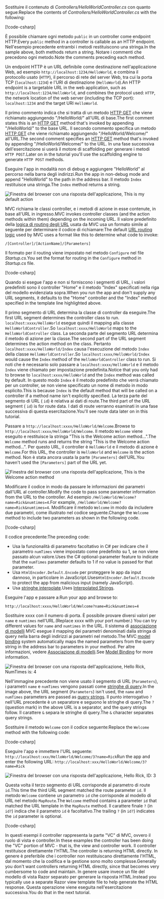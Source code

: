 <span data-ttu-id="763ba-101">Sostituire il contenuto di *Controllers/HelloWorldController.cs* con quanto segue:</span><span class="sxs-lookup"><span data-stu-id="763ba-101">Replace the contents of *Controllers/HelloWorldController.cs* with the following:</span></span>

[!code-csharp[](../../tutorials/first-mvc-app/start-mvc/sample/MvcMovie/Controllers/HelloWorldController.cs?name=snippet_1)]

<span data-ttu-id="763ba-102">È possibile chiamare ogni metodo `public` in un controller come endpoint HTTP.</span><span class="sxs-lookup"><span data-stu-id="763ba-102">Every `public` method in a controller is callable as an HTTP endpoint.</span></span> <span data-ttu-id="763ba-103">Nell'esempio precedente entrambi i metodi restituiscono una stringa.</span><span class="sxs-lookup"><span data-stu-id="763ba-103">In the sample above, both methods return a string.</span></span>  <span data-ttu-id="763ba-104">Notare i commenti che precedono ogni metodo.</span><span class="sxs-lookup"><span data-stu-id="763ba-104">Note the comments preceding each method.</span></span>

<span data-ttu-id="763ba-105">Un endpoint HTTP è un URL definibile come destinazione nell'applicazione Web, ad esempio `http://localhost:1234/HelloWorld`, e combina il protocollo usato (`HTTP`), il percorso di rete del server Web, tra cui la porta TCP (`localhost:1234`) e l'URI di destinazione (`HelloWorld`).</span><span class="sxs-lookup"><span data-stu-id="763ba-105">An HTTP endpoint is a targetable URL in the web application, such as `http://localhost:1234/HelloWorld`, and combines the protocol used: `HTTP`, the network location of the web server (including the TCP port): `localhost:1234` and the target URI `HelloWorld`.</span></span>

<span data-ttu-id="763ba-106">Il primo commento indica che si tratta di un metodo [HTTP GET](https://www.w3schools.com/tags/ref_httpmethods.asp) che viene richiamato aggiungendo "/HelloWorld/" all'URL di base.</span><span class="sxs-lookup"><span data-stu-id="763ba-106">The first comment states this is an [HTTP GET](https://www.w3schools.com/tags/ref_httpmethods.asp) method that's invoked by appending "/HelloWorld/" to the base URL.</span></span> <span data-ttu-id="763ba-107">Il secondo commento specifica un metodo [HTTP GET](http://www.w3.org/Protocols/rfc2616/rfc2616-sec9.html) che viene richiamato aggiungendo "/HelloWorld/Welcome/" all'URL.</span><span class="sxs-lookup"><span data-stu-id="763ba-107">The second comment specifies an [HTTP GET](http://www.w3.org/Protocols/rfc2616/rfc2616-sec9.html) method that's invoked by appending "/HelloWorld/Welcome/" to the URL.</span></span> <span data-ttu-id="763ba-108">In una fase successiva dell'esercitazione si userà il motore di scaffolding per generare i metodi `HTTP POST`.</span><span class="sxs-lookup"><span data-stu-id="763ba-108">Later on in the tutorial you'll use the scaffolding engine to generate `HTTP POST` methods.</span></span>

<span data-ttu-id="763ba-109">Eseguire l'app in modalità non di debug e aggiungere "HelloWorld" al percorso nella barra degli indirizzi.</span><span class="sxs-lookup"><span data-stu-id="763ba-109">Run the app in non-debug mode and append "HelloWorld" to the path in the address bar.</span></span> <span data-ttu-id="763ba-110">Il metodo `Index` restituisce una stringa.</span><span class="sxs-lookup"><span data-stu-id="763ba-110">The `Index` method returns a string.</span></span>

![Finestra del browser con una risposta dell'applicazione, This is my default action](../../tutorials/first-mvc-app/adding-controller/_static/hell1.png)

<span data-ttu-id="763ba-112">MVC richiama le classi controller, e i metodi di azione in esse contenute, in base all'URL in ingresso.</span><span class="sxs-lookup"><span data-stu-id="763ba-112">MVC invokes controller classes (and the action methods within them) depending on the incoming URL.</span></span> <span data-ttu-id="763ba-113">Il valore predefinito della [logica di routing degli URL](xref:mvc/controllers/routing) usata da MVC usa un formato simile al seguente per determinare il codice di richiamare:</span><span class="sxs-lookup"><span data-stu-id="763ba-113">The default [URL routing logic](xref:mvc/controllers/routing) used by MVC uses a format like this to determine what code to invoke:</span></span>

`/[Controller]/[ActionName]/[Parameters]`

<span data-ttu-id="763ba-114">Il formato per il routing viene impostato nel metodo `Configure` nel file *Startup.cs*.</span><span class="sxs-lookup"><span data-stu-id="763ba-114">You set the format for routing in the `Configure` method in *Startup.cs* file.</span></span>

[!code-csharp[](../../tutorials/first-mvc-app/start-mvc/sample/MvcMovie/Startup.cs?name=snippet_1&highlight=5)]

<span data-ttu-id="763ba-115">Quando si esegue l'app e non si forniscono i segmenti di URL, i valori predefiniti sono il controller "Home" e il metodo "Index" specificati nella riga del modello evidenziata sopra.</span><span class="sxs-lookup"><span data-stu-id="763ba-115">When you run the app and don't supply any URL segments, it defaults to the "Home" controller and the "Index" method specified in the template line highlighted above.</span></span>

<span data-ttu-id="763ba-116">Il primo segmento di URL determina la classe di controller da eseguire.</span><span class="sxs-lookup"><span data-stu-id="763ba-116">The first URL segment determines the controller class to run.</span></span> <span data-ttu-id="763ba-117">`localhost:xxxx/HelloWorld` esegue quindi il mapping alla classe `HelloWorldController`.</span><span class="sxs-lookup"><span data-stu-id="763ba-117">So `localhost:xxxx/HelloWorld` maps to the `HelloWorldController` class.</span></span> <span data-ttu-id="763ba-118">La seconda parte del segmento URL determina il metodo di azione per la classe.</span><span class="sxs-lookup"><span data-stu-id="763ba-118">The second part of the URL segment determines the action method on the class.</span></span> <span data-ttu-id="763ba-119">Pertanto `localhost:xxxx/HelloWorld/Index` causa l'esecuzione del metodo `Index` della classe `HelloWorldController`.</span><span class="sxs-lookup"><span data-stu-id="763ba-119">So `localhost:xxxx/HelloWorld/Index` would cause the `Index` method of the `HelloWorldController` class to run.</span></span> <span data-ttu-id="763ba-120">Si noti che è necessario solo passare a `localhost:xxxx/HelloWorld` e il metodo `Index` viene chiamato per impostazione predefinita.</span><span class="sxs-lookup"><span data-stu-id="763ba-120">Notice that you only had to browse to `localhost:xxxx/HelloWorld` and the `Index` method was called by default.</span></span> <span data-ttu-id="763ba-121">In questo modo `Index` è il metodo predefinito che verrà chiamato per un controller, se non viene specificato un nome di metodo in modo esplicito.</span><span class="sxs-lookup"><span data-stu-id="763ba-121">This is because `Index` is the default method that will be called on a controller if a method name isn't explicitly specified.</span></span> <span data-ttu-id="763ba-122">La terza parte del segmento di URL ( `id`) è relativa ai dati di route.</span><span class="sxs-lookup"><span data-stu-id="763ba-122">The third part of the URL segment ( `id`) is for route data.</span></span> <span data-ttu-id="763ba-123">I dati di route verranno esaminati in una fase successiva di questa esercitazione.</span><span class="sxs-lookup"><span data-stu-id="763ba-123">You'll see route data later on in this tutorial.</span></span>

<span data-ttu-id="763ba-124">Passare a `http://localhost:xxxx/HelloWorld/Welcome`.</span><span class="sxs-lookup"><span data-stu-id="763ba-124">Browse to `http://localhost:xxxx/HelloWorld/Welcome`.</span></span> <span data-ttu-id="763ba-125">Il metodo `Welcome` viene eseguito e restituisce la stringa "This is the Welcome action method...".</span><span class="sxs-lookup"><span data-stu-id="763ba-125">The `Welcome` method runs and returns the string "This is the Welcome action method...".</span></span> <span data-ttu-id="763ba-126">Per questo URL, il controller è `HelloWorld` e il metodo di azione è `Welcome`.</span><span class="sxs-lookup"><span data-stu-id="763ba-126">For this URL, the controller is `HelloWorld` and `Welcome` is the action method.</span></span> <span data-ttu-id="763ba-127">Non è stata ancora usata la parte `[Parameters]` dell'URL.</span><span class="sxs-lookup"><span data-stu-id="763ba-127">You haven't used the `[Parameters]` part of the URL yet.</span></span>

![Finestra del browser con una risposta dell'applicazione, This is the Welcome action method](../../tutorials/first-mvc-app/adding-controller/_static/welcome.png)

<span data-ttu-id="763ba-129">Modificare il codice in modo da passare le informazioni dei parametri dall'URL al controller.</span><span class="sxs-lookup"><span data-stu-id="763ba-129">Modify the code to pass some parameter information from the URL to the controller.</span></span> <span data-ttu-id="763ba-130">Ad esempio `/HelloWorld/Welcome?name=Rick&numtimes=4`.</span><span class="sxs-lookup"><span data-stu-id="763ba-130">For example, `/HelloWorld/Welcome?name=Rick&numtimes=4`.</span></span> <span data-ttu-id="763ba-131">Modificare il metodo `Welcome` in modo da includere due parametri, come illustrato nel codice seguente.</span><span class="sxs-lookup"><span data-stu-id="763ba-131">Change the `Welcome` method to include two parameters as shown in the following code.</span></span> 

[!code-csharp[](../../tutorials/first-mvc-app/start-mvc/sample/MvcMovie/Controllers/HelloWorldController.cs?name=snippet_2)]

<span data-ttu-id="763ba-132">Il codice precedente:</span><span class="sxs-lookup"><span data-stu-id="763ba-132">The preceding code:</span></span>

* <span data-ttu-id="763ba-133">Usa la funzionalità di parametro facoltativo in C# per indicare che il parametro `numTimes` viene impostato come predefinito su 1, se non viene passato alcun valore.</span><span class="sxs-lookup"><span data-stu-id="763ba-133">Uses the C# optional-parameter feature to indicate that the `numTimes` parameter defaults to 1 if no value is passed for that parameter.</span></span>
* <span data-ttu-id="763ba-134">Usa `HtmlEncoder.Default.Encode` per proteggere le app da input dannoso, in particolare in JavaScript.</span><span class="sxs-lookup"><span data-stu-id="763ba-134">Uses`HtmlEncoder.Default.Encode` to protect the app from malicious input (namely JavaScript).</span></span> 
* <span data-ttu-id="763ba-135">Usa [stringhe interpolate](/dotnet/articles/csharp/language-reference/keywords/interpolated-strings).</span><span class="sxs-lookup"><span data-stu-id="763ba-135">Uses [Interpolated Strings](/dotnet/articles/csharp/language-reference/keywords/interpolated-strings).</span></span>

<span data-ttu-id="763ba-136">Eseguire l'app e passare a:</span><span class="sxs-lookup"><span data-stu-id="763ba-136">Run your app and browse to:</span></span>

   `http://localhost:xxxx/HelloWorld/Welcome?name=Rick&numtimes=4`

<span data-ttu-id="763ba-137">Sostituire xxxx con il numero di porta. È possibile provare diversi valori per `name` e `numtimes` nell'URL.</span><span class="sxs-lookup"><span data-stu-id="763ba-137">(Replace xxxx with your port number.) You can try different values for `name` and `numtimes` in  the URL.</span></span> <span data-ttu-id="763ba-138">Il sistema di [associazione di modelli](xref:mvc/models/model-binding) MVC esegue il mapping dei parametri denominati dalla stringa di query nella barra degli indirizzi ai parametri nel metodo.</span><span class="sxs-lookup"><span data-stu-id="763ba-138">The MVC [model binding](xref:mvc/models/model-binding) system automatically maps the named parameters from  the query string in the address bar to parameters in your method.</span></span> <span data-ttu-id="763ba-139">Per altre informazioni, vedere [Associazione di modelli](xref:mvc/models/model-binding).</span><span class="sxs-lookup"><span data-stu-id="763ba-139">See [Model Binding](xref:mvc/models/model-binding) for more information.</span></span>

![Finestra del browser con una risposta dell'applicazione, Hello Rick, NumTimes is: 4](../../tutorials/first-mvc-app/adding-controller/_static/rick4.png)

<span data-ttu-id="763ba-141">Nell'immagine precedente non viene usato il segmento di URL (`Parameters`), i parametri `name` e `numTimes` vengono passati come [stringhe di query](https://wikipedia.org/wiki/Query_string).</span><span class="sxs-lookup"><span data-stu-id="763ba-141">In the image above, the URL segment (`Parameters`) isn't used, the `name` and `numTimes` parameters are passed as [query strings](https://wikipedia.org/wiki/Query_string).</span></span> <span data-ttu-id="763ba-142">Il punto interrogativo `?` nell'URL precedente è un separatore e seguono le stringhe di query.</span><span class="sxs-lookup"><span data-stu-id="763ba-142">The `?` (question mark) in the above URL is a separator, and the query strings follow.</span></span> <span data-ttu-id="763ba-143">Il carattere `&` separa le stringhe di query.</span><span class="sxs-lookup"><span data-stu-id="763ba-143">The `&` character separates query strings.</span></span>

<span data-ttu-id="763ba-144">Sostituire il metodo `Welcome` con il codice seguente:</span><span class="sxs-lookup"><span data-stu-id="763ba-144">Replace the `Welcome` method with the following code:</span></span>

[!code-csharp[](../../tutorials/first-mvc-app/start-mvc/sample/MvcMovie/Controllers/HelloWorldController.cs?name=snippet_3)]

<span data-ttu-id="763ba-145">Eseguire l'app e immettere l'URL seguente: `http://localhost:xxx/HelloWorld/Welcome/3?name=Rick`</span><span class="sxs-lookup"><span data-stu-id="763ba-145">Run the app and enter the following URL:  `http://localhost:xxx/HelloWorld/Welcome/3?name=Rick`</span></span>

![Finestra del browser con una risposta dell'applicazione, Hello Rick, ID: 3](../../tutorials/first-mvc-app/adding-controller/_static/rick_routedata.png)

<span data-ttu-id="763ba-147">Questa volta il terzo segmento di URL corrisponde al parametro di route `id`.</span><span class="sxs-lookup"><span data-stu-id="763ba-147">This time the third URL segment  matched the route parameter `id`.</span></span> <span data-ttu-id="763ba-148">Il metodo `Welcome` contiene un parametro `id` che corrisponde al modello di URL nel metodo `MapRoute`.</span><span class="sxs-lookup"><span data-stu-id="763ba-148">The `Welcome`  method contains a parameter  `id` that matched the URL template in the `MapRoute` method.</span></span> <span data-ttu-id="763ba-149">Il carattere finale `?` (in `id?`) indica che il parametro `id` è facoltativo.</span><span class="sxs-lookup"><span data-stu-id="763ba-149">The trailing `?`  (in `id?`) indicates the `id` parameter is optional.</span></span>

[!code-csharp[](../../tutorials/first-mvc-app/start-mvc/sample/MvcMovie/Startup.cs?name=snippet_1&highlight=5)]

<span data-ttu-id="763ba-150">In questi esempi il controller rappresenta la parte "VC" di MVC, ovvero il ruolo di vista e controller.</span><span class="sxs-lookup"><span data-stu-id="763ba-150">In these examples the controller has been doing the "VC" portion  of MVC - that is, the view and controller work.</span></span> <span data-ttu-id="763ba-151">Il controller restituisce direttamente l'HTML.</span><span class="sxs-lookup"><span data-stu-id="763ba-151">The controller is returning HTML  directly.</span></span> <span data-ttu-id="763ba-152">In genere è preferibile che i controller non restituiscano direttamente l'HTML, dal momento che la codifica e la gestione sono molto complesse.</span><span class="sxs-lookup"><span data-stu-id="763ba-152">Generally you don't want controllers returning HTML directly, since  that becomes very cumbersome to code and maintain.</span></span> <span data-ttu-id="763ba-153">In genere usare invece un file del modello di vista Razor separato per generare la risposta HTML.</span><span class="sxs-lookup"><span data-stu-id="763ba-153">Instead you typically use a separate Razor view template file to help generate the HTML response.</span></span> <span data-ttu-id="763ba-154">Questa operazione viene eseguita nell'esercitazione successiva.</span><span class="sxs-lookup"><span data-stu-id="763ba-154">You do that in the next tutorial.</span></span>
